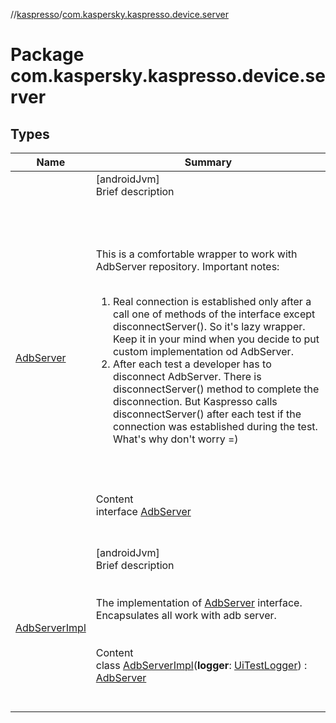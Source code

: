 //[kaspresso](../index.md)/[com.kaspersky.kaspresso.device.server](index.md)



# Package com.kaspersky.kaspresso.device.server  


## Types  
  
|  Name|  Summary| 
|---|---|
| [AdbServer](-adb-server/index.md)| [androidJvm]  <br>Brief description  <br><br><br><br><br>This is a comfortable wrapper to work with AdbServer repository. Important notes:<br><br><ol><li>Real connection is established only after a call one of methods of the interface except disconnectServer(). So it's lazy wrapper. Keep it in your mind when you decide to put custom implementation od AdbServer.</li><li>After each test a developer has to disconnect AdbServer. There is disconnectServer() method to complete the disconnection. But Kaspresso calls disconnectServer() after each test if the connection was established during the test. What's why don't worry =)</li></ol><br><br>  <br>Content  <br>interface [AdbServer](-adb-server/index.md)  <br><br><br>
| [AdbServerImpl](-adb-server-impl/index.md)| [androidJvm]  <br>Brief description  <br><br><br>The implementation of [AdbServer](-adb-server/index.md) interface. Encapsulates all work with adb server.<br><br>  <br>Content  <br>class [AdbServerImpl](-adb-server-impl/index.md)(**logger**: [UiTestLogger](../com.kaspersky.kaspresso.logger/-ui-test-logger/index.md)) : [AdbServer](-adb-server/index.md)  <br><br><br>

